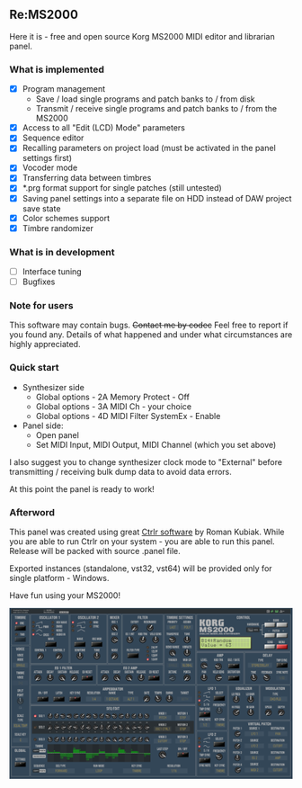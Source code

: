 ## Re:MS2000
Here it is - free and open source Korg MS2000 MIDI editor and librarian panel.
### What is implemented
- [X] Program management
  - Save / load single programs and patch banks to / from disk
  - Transmit / receive single programs and patch banks to / from the MS2000
- [X] Access to all "Edit (LCD) Mode" parameters
- [X] Sequence editor
- [X] Recalling parameters on project load (must be activated in the panel settings first)
- [X] Vocoder mode
- [X] Transferring data between timbres
- [X] \*.prg format support for single patches (still untested)
- [X] Saving panel settings into a separate file on HDD instead of DAW project save state
- [X] Color schemes support
- [X] Timbre randomizer
### What is in development
- [ ] Interface tuning
- [ ] Bugfixes
### Note for users
This software may contain bugs. <strike>Contact me by codec</strike> Feel free to report if you found any. Details of what happened and under what circumstances are highly appreciated. 
### Quick start
- Synthesizer side
  - Global options - 2A Memory Protect - Off
  - Global options - 3A MIDI Ch - your choice
  - Global options - 4D MIDI Filter SystemEx - Enable
- Panel side:
  - Open panel
  - Set MIDI Input, MIDI Output, MIDI Channel (which you set above)

I also suggest you to change synthesizer clock mode to "External" before transmitting / receiving bulk dump data to avoid data errors.

At this point the panel is ready to work!
### Afterword
This panel was created using great [Ctrlr software](https://github.com/RomanKubiak/ctrlr) by Roman Kubiak. While you are able to run Ctrlr on your system - you are able to run this panel. Release will be packed with source .panel file.

Exported instances (standalone, vst32, vst64) will be provided only for single platform - Windows.

Have fun using your MS2000!

![ReMS2000 panel](https://github.com/inteyes/ReMS2000/blob/main/.wiki/Screen1.png)
